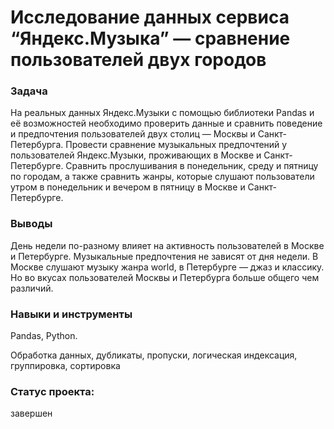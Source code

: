 # Исследование данных сервиса “Яндекс.Музыка” — сравнение пользователей двух городов
### Задача

На реальных данных Яндекс.Музыки c помощью библиотеки Pandas и её возможностей необходимо проверить данные и сравнить поведение и предпочтения пользователей двух столиц — Москвы и Санкт-Петербурга. Провести сравнение музыкальных предпочтений у пользователей Яндекс.Музыки, проживающих в Москве и Санкт-Петербурге. Сравнить прослушивания в понедельник, среду и пятницу по городам, а также сравнить жанры, которые слушают пользователи утром в понедельник и вечером в пятницу в Москве и Санкт-Петербурге.
### Выводы

День недели по-разному влияет на активность пользователей в Москве и Петербурге. Музыкальные предпочтения не зависят от дня недели. В Москве слушают музыку жанра world, в Петербурге — джаз и классику. Но во вкусах пользователей Москвы и Петербурга больше общего чем различий.

### Навыки и инструменты

Pandas, Python.

Обработка данных, дубликаты, пропуски, логическая индексация, группировка, сортировка

### Статус проекта: 
завершен
